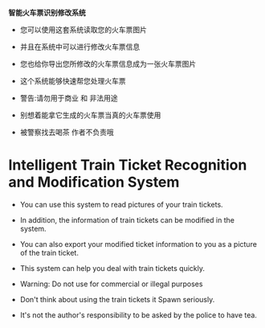 **智能火车票识别修改系统**
- 您可以使用这套系统读取您的火车票图片
- 并且在系统中可以进行修改火车票信息
- 您也给你导出您所修改的火车票信息成为一张火车票图片
- 这个系统能够快速帮您处理火车票

- 警告:请勿用于商业 和 非法用途
- 别想着能拿它生成的火车票当真的火车票使用
- 被警察找去喝茶 作者不负责哦

# Intelligent Train Ticket Recognition and Modification System

- You can use this system to read pictures of your train tickets.

- In addition, the information of train tickets can be modified in the system.

- You can also export your modified ticket information to you as a picture of the train ticket.

- This system can help you deal with train tickets quickly.


- Warning: Do not use for commercial or illegal purposes


- Don't think about using the train tickets it Spawn seriously.

- It's not the author's responsibility to be asked by the police to have tea.
